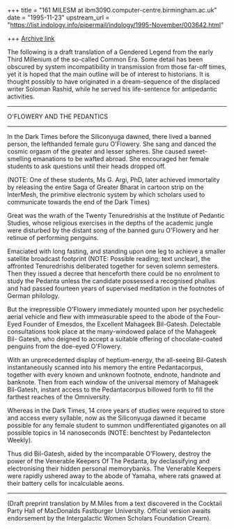 +++
title = "161 MILESM at ibm3090.computer-centre.birmingham.ac.uk"
date = "1995-11-23"
upstream_url = "https://list.indology.info/pipermail/indology/1995-November/003642.html"

+++
[Archive link](https://list.indology.info/pipermail/indology/1995-November/003642.html)

The following is a draft translation of a Gendered Legend from the early
Third Millenium of the so-called Common Era. Some detail has been obscured by
system incompatibility in transmission from those far-off times, yet it is
hoped that the main outline will be of interest to historians.  It is thought
possibly to have originated in a dream-sequence of the displaced writer
Soloman Rashid, while he served his life-sentence for antipedantic activities.

****************************
O'FLOWERY AND THE PEDANTICS
****************************

In the Dark Times before the Siliconyuga dawned, there lived a banned person,
the lefthanded female guru O'Flowery. She sang and danced the cosmic orgasm
of the greater and lesser spheres. She caused sweet-smelling emanations to be
wafted abroad. She encouraged her female students to ask questions until
their heads dropped off.

(NOTE:  One of these students, Ms G. Argi, PhD,  later achieved immortality
by releasing the entire Saga of Greater Bharat in cartoon strip on the
InterMesh, the primitive electronic system by which scholars used to
communicate towards the end of the Dark Times)

Great was the wrath of the Twenty Tenuredrishis at the Institute of Pedantic
Studies, whose religious exercises in the depths of the academic jungle were
disturbed by the distant song of the banned guru O'Flowery and her retinue of
performing penguins.

Emaciated with long fasting, and standing upon one leg to achieve a smaller
satellite broadcast footprint  (NOTE: Possible reading; text unclear),  the
affronted Tenuredrishis deliberated together for seven solemn semesters. Then
they issued a decree that henceforth there could be no enrolment to study the
Pedanta unless the candidate possessed a recognised phallus and had passed
fourteen years of supervised meditation in the footnotes of German philology.

But the irrepressible O'Flowery immediately mounted upon her psychedelic
aerial vehicle  and flew with immeasurable speed to the abode of the Four-
Eyed Founder of Emesdos, the Excellent Mahageek Bil-Gatesh.  Delectable
consultations took place at the many-windowed palace of the Mahageek Bil-
Gatesh, who deigned to accept a suitable offering of chocolate-coated
penguins from the doe-eyed O'Flowery.

With an unprecedented display of heptium-energy, the all-seeing Bil-Gatesh
instantaneously scanned into his memory the entire Pedantacorpus, together
with every known and unknown footnote, endnote, handnote and banknote. Then
from each window of the universal memory of Mahageek Bil-Gatesh, instant
access to the Pedantacorpus billowed forth to fill the farthest reaches of
the Omniversity.

Whereas in the Dark Times, 14 crore years of studies were required to store
and access every syllable, now as the Siliconyuga dawned it became possible
for any female student to summon undifferentiated giganotes on all possible
topics in 14 nanoseconds  (NOTE: benchtest by Pedantelecton Weekly).

Thus did Bil-Gatesh, aided by the incomparable O'Flowery, destroy the power
of the Venerable Keepers Of The Pedanta, by declassifying and electronising
their hidden personal memorybanks. The Venerable Keepers were rapidly ushered
away to the abode of Yamaha, where rats gnawed at their battery cells for
incalculable aeons.

***************************

(Draft preprint translation by M.Miles from a text discovered in the Cocktail
Party Hall of MacDonalds Fastburger University. Official version awaits
endorsement by the Intergalactic Women Scholars Foundation Cream).















